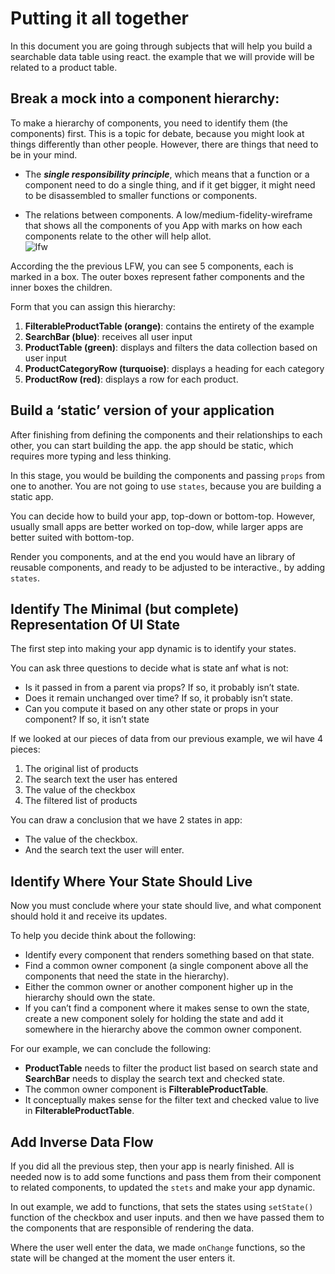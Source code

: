 # Putting it all together
In this document you are going through subjects that will help you build a searchable data table using react. the example that we will provide will be related to a product table.  

## Break a mock into a component hierarchy:

To make a hierarchy of components, you need to identify them (the components) first. This is a topic for debate, because you might look at things differently than other people. However, there are things that need to be in your mind.  

- The _**single responsibility principle**_, which means that a function or a component need to do a single thing, and if it get bigger, it might need to be disassembled to smaller functions or components.  

- The relations between components. A low/medium-fidelity-wireframe that shows all the components of you App with marks on how each components relate to the other will help allot.  
![lfw](imgs/lfw.png)  

According the the previous LFW, you can see 5 components, each is marked in a box. The outer boxes represent father components and the inner boxes the children.

Form that you can assign this hierarchy:  
1. **FilterableProductTable (orange)**: contains the entirety of the example
1. **SearchBar (blue)**: receives all user input
1. **ProductTable (green)**: displays and filters the data collection based on user input
1. **ProductCategoryRow (turquoise)**: displays a heading for each category
1. **ProductRow (red)**: displays a row for each product.  


## Build a ‘static’ version of your application

After finishing from defining the components and their relationships to each other, you can start building the app. the app should be static, which requires more typing and less thinking.   

In this stage, you would be building the components and passing `props` from one to another. You are not going to use `states`, because you are building a static app.  

You can decide how to build your app, top-down or bottom-top. However, usually small apps are better worked on top-dow, while larger apps are better suited with bottom-top.  

Render you components, and at the end you would have an library of reusable components, and ready to be adjusted to be interactive., by adding `states`. 

## Identify The Minimal (but complete) Representation Of UI State

The first step into making your app dynamic is to identify your states.

You can ask three questions to decide what is state anf what is not:  

- Is it passed in from a parent via props? If so, it probably isn’t state.  
- Does it remain unchanged over time? If so, it probably isn’t state.
- Can you compute it based on any other state or props in your component? If so, it isn’t state  

If we looked at our pieces of data from our previous example, we wil have 4 pieces:

1. The original list of products
1. The search text the user has entered
1. The value of the checkbox
1. The filtered list of products  

You can draw a conclusion that we have 2 states in app:

- The value of the checkbox.
- And the search text the user will enter.

## Identify Where Your State Should Live

Now you must conclude where your state should live, and what component should hold it and receive its updates.  

To help you decide think about the following: 

* Identify every component that renders something based on that state.
* Find a common owner component (a single component above all the components that need the state in the hierarchy).
* Either the common owner or another component higher up in the hierarchy should own the state.
* If you can’t find a component where it makes sense to own the state, create a new component solely for holding the state and add it somewhere in the hierarchy above the common owner component.  

For our example, we can conclude the following:  

* **ProductTable** needs to filter the product list based on search state and **SearchBar** needs to display the search text and checked state.
* The common owner component is **FilterableProductTable**.
* It conceptually makes sense for the filter text and checked value to live in **FilterableProductTable**.  

## Add Inverse Data Flow  

If you did all the previous step, then your app is nearly finished. All is needed now is to add some functions and pass them from their component to related components, to updated the `stets` and make your app dynamic.  

In out example, we add to functions, that sets the states using `setState()` function of the checkbox and user inputs. and then we have passed them to the components that are responsible of rendering the data.  

Where the user well enter the data, we made `onChange` functions, so the state will be changed at the moment the user enters it.  


